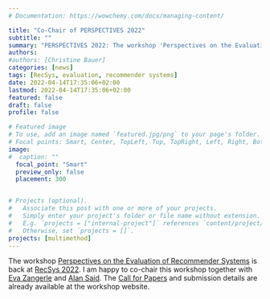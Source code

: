 ```yaml
---
# Documentation: https://wowchemy.com/docs/managing-content/

title: "Co-Chair of PERSPECTIVES 2022"
subtitle: ""
summary: "PERSPECTIVES 2022: The workshop 'Perspectives on the Evaluation of Recommender Systems' is back at RecSys 2022."
authors: 
#authors: [Christine Bauer]
categories: [news]
tags: [RecSys, evaluation, recommender systems]
date: 2022-04-14T17:35:06+02:00
lastmod: 2022-04-14T17:35:06+02:00
featured: false
draft: false
profile: false

# Featured image
# To use, add an image named `featured.jpg/png` to your page's folder.
# Focal points: Smart, Center, TopLeft, Top, TopRight, Left, Right, BottomLeft, Bottom, BottomRight.
image:
#  caption: ""
  focal_point: "Smart"
  preview_only: false
  placement: 300


# Projects (optional).
#   Associate this post with one or more of your projects.
#   Simply enter your project's folder or file name without extension.
#   E.g. `projects = ["internal-project"]` references `content/project/deep-learning/index.md`.
#   Otherwise, set `projects = []`.
projects: [multimethod]
---
```


The workshop [Perspectives on the Evaluation of Recommender Systems](https://perspectives-ws.github.io/2022/) is back at [RecSys 2022](https://recsys.acm.org/recsys22/). I am happy to co-chair this workshop together with [Eva Zangerle](https://evazangerle.at) and [Alan Said](https://www.alansaid.com). The [Call for Papers](https://perspectives-ws.github.io/2022/#cfp) and submission details are already available at the workshop website.
